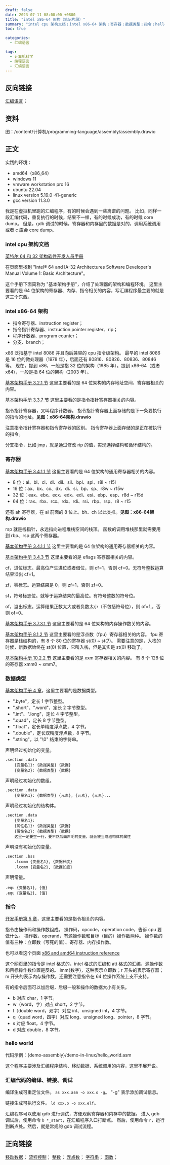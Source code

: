 ```yaml
---
draft: false
date: 2023-07-11 08:00:00 +0800
title: "intel x86-64 架构（笔记片段）"
summary: "intel cpu 架构文档；intel x86-64 架构；寄存器；数据类型；指令；hello world；编译、链接、调试；"
toc: true

categories:
  - 汇编语言

tags:
  - 计算机科学
  - 编程语言
  - 汇编语言
---
```


## 反向链接

[汇编语言](/计算机/programming-language/assembly/汇编语言)；

## 资料

图：/content/计算机/programming-language/assembly/assembly.drawio

## 正文

实践的环境：

- amd64（x86_64）
- windows 11
- vmware workstation pro 16
- ubuntu 22.04
- linux version 5.19.0-41-generic
- gcc version 11.3.0

我是在虚拟机里跑的汇编程序，有的时候会遇到一些离谱的问题。
比如，同样一段汇编代码，重复执行的时候，结果不一样，有的时候成功，有的时候 core dump。
但是，gdb 调试的时候，寄存器和内存里的数据是对的，调用系统调用或者 c 库会 core dump。

### intel cpu 架构文档

[英特尔 64 和 32 架构软件开发人员手册](https://www.intel.com/content/www/us/en/developer/articles/technical/intel-sdm.html)

在页面里找到 "Intel® 64 and IA-32 Architectures Software Developer's Manual Volume 1: Basic Architecture"。

这个手册下面简称为 "基本架构手册"，介绍了处理器的架构和编程环境。
这里主要看的是 64 位架构的寄存器、内存、指令相关的内容，写汇编程序最主要的就是这三个东西。

### intel x86-64 架构

- 指令寄存器、instruction register；
- 指令指针寄存器、instruction pointer register、rip；
- 程序计数器、program counter；
- 分支、branch；

x86 泛指基于 intel 8086 并且向后兼容的 cpu 指令级架构。
最早的 intel 8086 是 16 位的微处理器（1978 年），后面还有 80816、80826、80836、80846 等。
现在，提到 x86，一般是指 32 位的架构（1985 年）。提到 x86-64（或者 x64），一般是指 64 位的架构（2003 年）。

[基本架构手册 3.2.1 节]() 这里主要看的是 64 位架构的内存地址空间、寄存器相关的内容。

[基本架构手册 3.3.7 节]() 这里主要看的是指令指针寄存器相关的内容。

指令指针寄存器，又叫程序计数器。
指令指针寄存器上面存储的是下一条要执行的指令的地址。**见图：x86-64架构.drawio**

注意指令指针寄存器和指令寄存器的区别。
指令寄存器上面存储的是正在被执行的指令。

分支指令，比如 jmp，就是通过修改 rip 的值，实现选择结构和循环结构的。

### 寄存器

[基本架构手册 3.4.1.1 节]() 这里主要看的是 64 位架构的通用寄存器相关的内容。

- 8 位：al、bl、cl、dl、dil、sil、bpl、spl、r8l ~ r15l
- 16 位：ax、bx、cx、dx、di、si、bp、sp、r8w ~ r15w
- 32 位：eax、ebx、ecx、edx、edi、esi、ebp、esp、r8d ~ r15d
- 64 位：rax、rbx、rcx、rdx、rdi、rsi、rbp、rsp、r8 ~ r15

还有 ah 寄存器，在 al 前面的 8 位上。bh、ch 以此类推。**见图：x86-64架构.drawio**

rsp 就是栈指针，永远指向进程堆栈空间的栈顶。
函数的调用堆栈那里就需要用到 rbp、rsp 这两个寄存器。

[基本架构手册 3.4.1.1 节]() 这里主要看的是 64 位架构的通用寄存器相关的内容。

[基本架构手册 3.4.3 节]() 这里主要看的是 eflags 寄存器相关的内容。

cf，进位标志。最高位产生进位或者借位，则 cf=1，否则 cf=0。无符号整数运算结果溢出 cf=1。

zf，零标志。运算结果是 0，则 zf=1，否则 zf=0。

sf，符号标志位。就等于运算结果的最高位。有符号整数的符号位。

of，溢出标志。运算结果正数太大或者负数太小（不包括符号位），则 of=1,，否则 of=0。

[基本架构手册 3.7.3.1 节]() 这里主要看的是 64 位架构的内存操作数关的内容。

[基本架构手册 8.1.2 节]() 这里主要看的是浮点数（fpu）寄存器相关的内容。
fpu 寄存器是栈结构的，有 8 个 80 位的寄存器 st(0) ~ st(7)。
需要注意的是，入栈的时候，新数据始终在 st(0) 位置，它叫入栈，但是其实是 st(0) 移动了。

[基本架构手册 10.2.2 节]() 这里主要看的是 xxm 寄存器相关的内容。
有 8 个 128 位的寄存器 xmm0 ~ xmm7。

### 数据类型

[基本架构手册 4 章]()，这里主要看的是数据类型。

- ".byte"，定长 1 字节整型。
- ".short"、".word"，定长 2 字节整型。
- ".int"、".long"，定长 4 字节整型。
- ".quad"，定长 8 字节整型。
- ".float"，定长单精度浮点数，4 字节。
- ".double"，定长双精度浮点数，8 字节。
- ".string"，以 "\0" 结束的字符串。

声明经过初始化的变量。

```
.section .data
    {变量名1}: {数据类型} {数据}
    {变量名2}: {数据类型} {数据}
```

声明经过初始化的数组。

```
.section .data
    {变量名1}: {数据类型} {元素}, {元素}, {元素}...
```

声明经过初始化的结构体。

```
.section .data
    {变量名1}: 
    {属性名1}: {数据类型} {数据}
    {属性名2}: {数据类型} {数据}
    这里一定要空一行，要不然后面声明的变量，就会被当成结构体的属性
```

声明没有初始化的变量。

```
.section .bss
    .lcomm {变量名1}, {数据长度}
    .lcomm {变量名2}, {数据长度}
```

声明常量。

```
.equ {变量名1}, {值}
.equ {变量名2}, {值}
```

### 指令

[开发手册第 5 章]()，这里主要看的是指令相关的内容。

指令由操作码和操作数组成。
操作码，opcode，operation code，告诉 cpu 要做什么。
操作数，operand，有源操作数和目标（目的）操作数两种。
操作数的值有三种：立即数（写死的值）、寄存器、内存操作数。

也可以看这个页面 [x86 and amd64 instruction reference](https://www.felixcloutier.com/x86/)

这个网页里的指令是 intel 格式的，intel 格式的汇编和 att 格式的汇编，源操作数和目标操作数位置是反的。
imm{数字}，这种表示立即数；r 开头的表示寄存器；m 开头的表示内存操作数。还需要注意指令在 64 位操作系统上支不支持。

有的指令后面可以加后缀，后缀一般和操作的数据大小有关系。

- b 对应 char，1 字节。
- w（word，字）对应 short，2 字节。
- l（double word，双字）对应 int、unsigned int，4 字节。
- q（quad word，四字）对应 long、unsigned long、pointer，8 字节。
- s 对应 float，4 字节。
- d 对应 double，8 字节。

### hello world

代码示例：{demo-assembly}/demo-in-linux/hello_world.asm

这个程序主要涉及汇编程序结构、移动数据、系统调用的内容，这里不展开说。

### 汇编代码的编译、链接、调试

编译生成可重定位文件。
`as xxx.asm -o xxx.o -g`。
"-g" 表示添加调试信息。

链接生成可执行文件。
`ld xxx.o -o xxx.elf`。

汇编程序可以使用 gdb 进行调试，方便观察寄存器和内存中的数据。
进入 gdb 调试后，使用命令 `b *_start`，在汇编程序入口打断点。
然后，使用命令 `r`，运行到断点处。然后，就是常规的 gdb 调试流程。

## 正向链接

[移动数据](/计算机/programming-language/assembly/移动数据)；
[流程控制](/计算机/programming-language/assembly/流程控制)；
[整数](/计算机/programming-language/assembly/整数)；
[浮点数](/计算机/programming-language/assembly/浮点数)；
[字符串](/计算机/programming-language/assembly/字符串)；
[函数](/计算机/programming-language/assembly/函数)；

